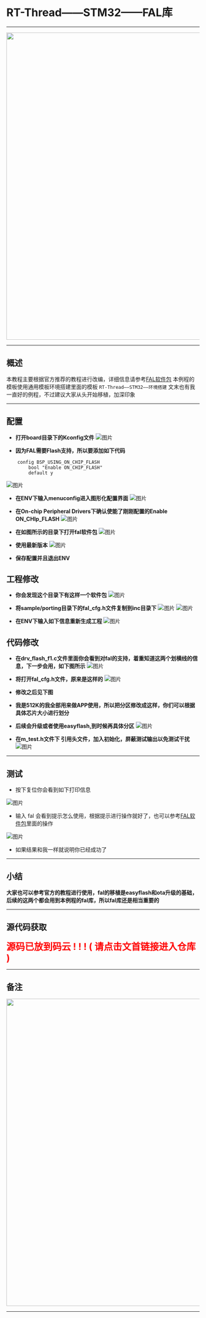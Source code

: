 # RT-Thread——STM32——FAL库

---

<div align=center><a href="https://gitee.com/iotxiaohu/blog">
    <img width="800" src="https://gitee.com/iotxiaohu/image/raw/master/gitee_vx/gitee_vx.png"/>
</a></div>

---

## 概述

本教程主要根据官方推荐的教程进行改编，详细信息请参考[FAL软件包](http://packages.rt-thread.org/itemDetail.html?package=fal)
本例程的模板使用通用模板环境搭建里面的模板 `RT-Thread——STM32——环境搭建`
文末也有我一直好的例程，不过建议大家从头开始移植，加深印象

---

## 配置

- **打开board目录下的Kconfig文件**
![图片](1.png)

- **因为FAL需要Flash支持，所以要添加如下代码**

```
    config BSP_USING_ON_CHIP_FLASH
        bool "Enable ON_CHIP_FLASH"
        default y
```

![图片](2.png)

- **在ENV下输入menuconfig进入图形化配置界面**
![图片](3.png)

- **在On-chip Peripheral Drivers下确认使能了刚刚配置的Enable ON_CHIp_FLASH**
![图片](4.png)

- **在如图所示的目录下打开fal软件包**
![图片](5.png)

- **使用最新版本**
![图片](6.png)

- **保存配置并且退出ENV**
## 工程修改
- **你会发现这个目录下有这样一个软件包**
![图片](7.png)

- **将sample/porting目录下的fal_cfg.h文件复制到inc目录下**
![图片](8.png)
![图片](9.png)

- **在ENV下输入如下信息重新生成工程**
![图片](https://gitee.com/iotxiaohu/blog/raw/master/STM32/STM32CubeMX_RT_Thread/RTT_STM32_fal/10.png)

## 代码修改
- **在drv_flash_f1.c文件里面你会看到对fal的支持，着重知道这两个划横线的信息，下一步会用，如下图所示**
![图片](https://gitee.com/iotxiaohu/blog/raw/master/STM32/STM32CubeMX_RT_Thread/RTT_STM32_fal/11.png)

- **将打开fal_cfg.h文件，原来是这样的**
![图片](https://gitee.com/iotxiaohu/blog/raw/master/STM32/STM32CubeMX_RT_Thread/RTT_STM32_fal/12.png)

- **修改之后见下图**
- **我是512K的我全部用来做APP使用，所以把分区修改成这样，你们可以根据具体芯片大小进行划分**
- **后续会升级或者使用easyflash,到时候再具体分区**
![图片](https://gitee.com/iotxiaohu/blog/raw/master/STM32/STM32CubeMX_RT_Thread/RTT_STM32_fal/13.png)

- **在m_test.h文件下 引用头文件，加入初始化，屏蔽测试输出以免测试干扰**
![图片](https://gitee.com/iotxiaohu/blog/raw/master/STM32/STM32CubeMX_RT_Thread/RTT_STM32_fal/14.png)

---

## 测试

- 按下复位你会看到如下打印信息

![图片](https://gitee.com/iotxiaohu/blog/raw/master/STM32/STM32CubeMX_RT_Thread/RTT_STM32_fal/15.png)

- 输入 fal 会看到提示怎么使用，根据提示进行操作就好了，也可以参考[FAL软件包](http://packages.rt-thread.org/itemDetail.html?package=fal)里面的操作

![图片](https://gitee.com/iotxiaohu/blog/raw/master/STM32/STM32CubeMX_RT_Thread/RTT_STM32_fal/16.png)

- 如果结果和我一样就说明你已经成功了

---
## 小结
**大家也可以参考官方的教程进行使用，fal的移植是easyflash和ota升级的基础，后续的这两个都会用到本例程的fal库，所以fal库还是相当重要的**

---

## 源代码获取

**<font size=5 color=#ff0000> 源码已放到码云 ! ! ! ( 请点击文首链接进入仓库 ) </font>**

---

## 备注

<div align=center><a href="https://gitee.com/iotxiaohu/blog">
    <img width="800" src="https://gitee.com/iotxiaohu/image/raw/master/gitee_vx/gitee_vx.png"/>
</a></div>

---
